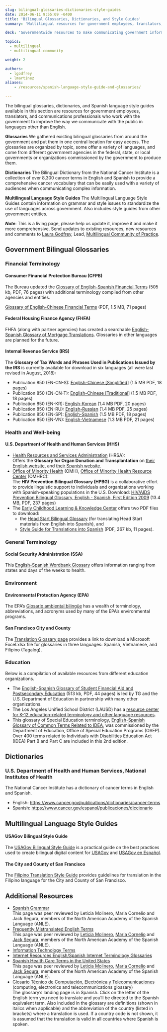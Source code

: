 ```yaml
---
slug: bilingual-glossaries-dictionaries-style-guides
date: 2014-06-11 9:55:09 -0400
title: 'Bilingual Glossaries, Dictionaries, and Style Guides'
summary: 'Multilingual resources for government employees, translators, and communications professionals who work with the government that contains information on grammar and style issues, glossaries, and dictionaries to standardize the use of various languages across government.'

deck: 'Governmentwide resources to make communicating government information to multilingual audiences easier and more consistent.'

topics:
  - multilingual
  - multilingual-community

weight: 2

authors:
  - lgodfrey
  - lmartinez
aliases:
    - /resources/spanish-language-style-guide-and-glossaries/

---
```


The bilingual glossaries, dictionaries, and Spanish language style guides available in this section are resources for government employees, translators, and communications professionals who work with the government to improve the way we communicate with the public in languages other than English.

**Glossaries**
We gathered existing bilingual glossaries from around the government and put them in one central location for easy access. The glossaries are organized by topic, some offer a variety of languages, and come from different government agencies in the federal, state, or local governments or organizations commissioned by the government to produce them.

**Dictionaries**
The Bilingual Dictionary from the National Cancer Institute is a collection of over 8,300 cancer terms in English and Spanish to provide a comprehensive cancer vocabulary that can be easily used with a variety of audiences when communicating complex information.

**Multilingual Language Style Guides**
The Multilingual Language Style Guides contain information on grammar and style issues to standardize the use of languages across government. Also includes style guides from other government entities.

**_Note_**: This is a living page, please help us update it, improve it and make it more comprehensive.  Send updates to existing resources, new resources and comments to [Laura Godfrey](mailto:laura.godfrey@gsa.gov), Lead, [Multilingual Community of Practice](https://digital.gov/communities/multilingual/).

## Government Bilingual Glossaries

### Financial Terminology

#### Consumer Financial Protection Bureau (CFPB)

The Bureau updated the [Glossary of English-Spanish Financial Terms](https://s3.amazonaws.com/files.consumerfinance.gov/f/documents/cfpb_adult-fin-ed_spanish-style-guide-glossary.pdf) (505 kb, PDF, 76 pages) with additional terminology compiled from other agencies and entities.

[Glossary of English-Chinese Financial Terms](https://files.consumerfinance.gov/f/documents/cfpb_adult-fin-ed_chinese-style-guide-glossary.pdf) (PDF, 1.5 MB, 71 pages)

#### Federal Housing Finance Agency (FHFA)

FHFA (along with partner agencies) has created a searchable [English-Spanish Glossary of Mortgage Translations](https://www.fhfa.gov/MortgageTranslations/Pages/glossary.aspx). Glossaries in other languages are planned for the future.

#### Internal Revenue Service (IRS)

The **Glossary of Tax Words and Phrases Used in Publications Issued by the IRS** is currently available for download in six languages (all were last revised in August, 2018):

* Publication 850 (EN-CN-S): [English-Chinese [Simplified]](https://www.irs.gov/pub/irs-pdf/p850encs.pdf) (1.5 MB PDF, 18 pages)
* Publication 850 (EN-CN-T): [English-Chinese [Traditional]](https://www.irs.gov/pub/irs-pdf/p850enct.pdf) (1.5 MB PDF, 18 pages)
* Publication 850 (EN-KR): [English-Korean](https://www.irs.gov/pub/irs-pdf/p850enkr.pdf) (1.4 MB PDF, 20 pages)
* Publication 850 (EN-RU): [English-Russian](https://www.irs.gov/pub/irs-pdf/p850enru.pdf) (1.4 MB PDF, 25 pages)
* Publication 850 (EN-SP): [English-Spanish](https://www.irs.gov/pub/irs-pdf/p850.pdf) (1.5 MB PDF, 18 pages)
* Publication 850 (EN-VN): [English-Vietnamese](https://www.irs.gov/pub/irs-pdf/p850envn.pdf) (1.3 MB PDF, 21 pages)

### Health and Well-being

#### U.S. Department of Health and Human Services (HHS)

- [Health Resources and Services Administration](https://www.hrsa.gov/) (HRSA): <br />Offers the **Glossary for Organ Donation and Transplantation** on [their English website](https://www.organdonor.gov/about/facts-terms/terms.html), and [their Spanish website](https://donaciondeorganos.gov/sobre/datos-t%C3%A9rminos/1yv2/t%C3%A9rminos.html).
- [Office of Minority Health](https://www.minorityhealth.hhs.gov/) (OMH), [Office of Minority Health Resource Center](https://www.minorityhealth.hhs.gov/OMHRC/) (OMHRC): <br />The **HIV Prevention Bilingual Glossary (HPBG)** is a collaborative effort to provide linguistic support to individuals and organizations working with Spanish-speaking populations in the U.S. Download: [HIV/AIDS Prevention Bilingual Glossary, English - Spanish, First Edition 2009](https://minorityhealth.hhs.gov/Assets/pdf/Checked/1/MAIN_%20Bilingual_Glossary_2009_Edition_v15_1_checked.pdf) (13.4 MB, PDF, 237 pages)
- The [Early Childhood Learning & Knowledge Center](https://eclkc.ohs.acf.hhs.gov/) offers two PDF files to download:
   - the [Head Start Bilingual Glossary](https://eclkc.ohs.acf.hhs.gov/culture-language/article/head-start-bilingual-glossary) (for translating Head Start materials from English into Spanish), and
   - [Style Guide for Translations into Spanish](https://eclkc.ohs.acf.hhs.gov/sites/default/files/pdf/no-search/style-guide-for-translations-into-spanish.pdf) (PDF, 267 kb, 11 pages).



### General Terminology

#### Social Security Administration (SSA)

This [English-Spanish Wordbank Glossary](https://www.ssa.gov/agency/glossary/english-spanish-glossary.html)  offers information ranging from states and days of the weeks to health.

### Environment

#### Environmental Protection Agency (EPA)

The EPA’s [Glosario ambiental bilingüe](https://espanol.epa.gov/espanol/glosario-ambiental-bilingue) has a wealth of terminology, abbreviations, and acronyms used by many of the EPA’s environmental programs.

#### San Francisco City and County

The [Translation Glossary page](https://sfenvironment.org/download/translation-glossary) provides a link to download a Microsoft Excel.xlsx file for glossaries in three languages: Spanish, Vietnamese, and Filipino (Tagalog).

### Education

Below is a compilation of available resources from different education organizations.

- The [English-Spanish Glossary of Student Financial Aid and Postsecondary Education](https://www.nasfaa.org/uploads/documents/ektron/88fdd293-2f4e-4c63-996e-f4bb95192879/0787ae7a3bcd4d0e98888ea6e82a69344.pdf) (513 kb, PDF, 44 pages) is led by TG and the U.S. Department of Education in partnership with many other organizations.
- The Los Angeles Unified School District (LAUSD) has a [resource center for K-12 education-related terminology and other language resources](https://achieve.lausd.net/Page/11870).
- This glossary of Special Education terminology, [English-Spanish Glossary of Common Terms Related to IDEA](https://www.parentcenterhub.org/osep-spanish-glossary/), was commissioned by the Department of Education, Office of Special Education Programs (OSEP). Over 400 terms related to Individuals with Disabilities Education Act (IDEA) Part B and Part C are included in this 2nd edition.

## Dictionaries

### U.S. Department of Health and Human Services, National Institutes of Health

The National Cancer Institute has a dictionary of cancer terms in English and Spanish.

* English: https://www.cancer.gov/publications/dictionaries/cancer-terms
* Spanish: https://www.cancer.gov/espanol/publicaciones/diccionario

## Multilingual Language Style Guides

#### USAGov Bilingual Style Guide

The [USAGov Bilingual Style Guide](https://www.usa.gov/style-guide/table-of-contents) is a practical guide on the best practices used to create bilingual digital content for [USAGov](https://www.usa.gov/) and [USAGov en Español](https://www.usa.gov/espanol/).

#### The City and County of San Francisco

The [Filipino Translation Style Guide](https://drive.google.com/file/d/0B5nsVoOnh9x8Ul9uYzNSRDlXY2M/view) provides guidelines for translation in the Filipino language for the City and County of San Francisco.

## Additional Resources

- [Spanish Grammar](https://digital.gov/resources/spanish-language-style-guide-and-glossaries/spanish-language-style-guide-and-glossaries-grammar/) <br />This page was peer reviewed by Leticia Molinero, Maria Cornelio and Jack Segura, members of the North American Academy of the Spanish Language (ANLE).
- [Frequently Mistranslated English Terms](https://digital.gov/resources/spanish-language-style-guide-and-glossaries/spanish-language-style-guide-glossaries-frequently-mistranslated-english-terms/) <br />This page was peer reviewed by [Leticia Molinero](http://www.anle.us/344/Leticia-Molinero.html), [Maria Cornelio](http://www.anle.us/490/Maria-Cornelio.html) and [Jack Segura](http://www.anle.us/333/Joaquin-Segura.html?sfl=es), members of the North American Academy of the Spanish Language (ANLE).
- [Information Technology Terms](https://digital.gov/resources/spanish-language-style-guide-and-glossaries/spanish-language-style-guide-glossaries-information-technology-terms/)
- [Internet Resources English/Spanish Internet Terminology Glossaries](https://digital.gov/resources/spanish-language-style-guide-and-glossaries/spanish-language-style-guide-glossaries-internet-resources/)
- [Spanish Health Care Terms in the United States](https://digital.gov/resources/spanish-language-style-guide-and-glossaries/spanish-health-care-terms-in-the-united-states/) <br />This page was peer reviewed by [Leticia Molinero](http://www.anle.us/344/Leticia-Molinero.html), [Maria Cornelio](http://www.anle.us/490/Maria-Cornelio.html) and [Jack Segura](http://www.anle.us/333/Joaquin-Segura.html?sfl=es), members of the North American Academy of the Spanish Language (ANLE).
- [Glosario Técnico de Computación, Electrónica y Telecomunicaciones](https://www.certifiedchinesetranslation.com/Spanish/glosario.html) (computing, electronics and telecommunications glossary) <br />The glossary’s landing page is in Spanish. Click on the letter of the English term you need to translate and you’ll be directed to the Spanish equivalent term. Also included in the glossary are definitions (shown in italics when applicable) and the abbreviation of the country (listed in brackets) where a translation is used. If a country code is not shown, it is assumed that the translation is valid in all countries where Spanish is spoken.
